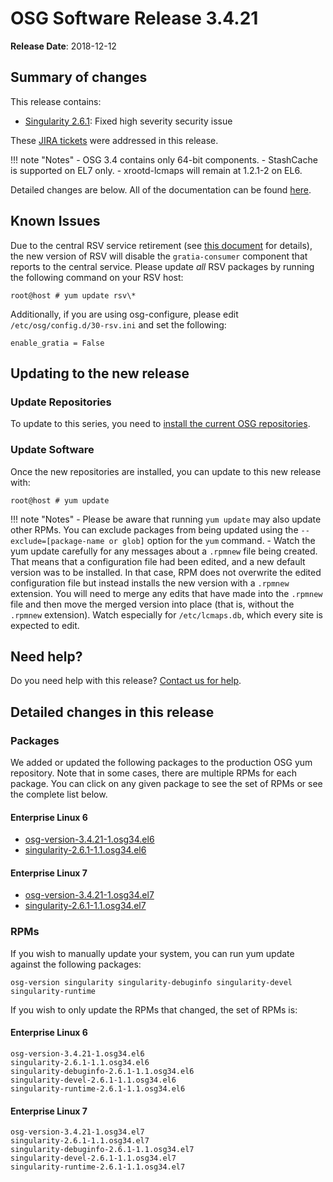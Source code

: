 OSG Software Release 3.4.21
===========================

**Release Date**: 2018-12-12

Summary of changes
------------------

This release contains:

-   [Singularity 2.6.1](https://github.com/singularityware/singularity/releases/tag/2.6.1): Fixed high severity security issue

These [JIRA tickets](https://jira.opensciencegrid.org/issues/?jql=project%20%3D%20SOFTWARE%20AND%20fixVersion%20%3D%203.4.21%20ORDER%20BY%20priority%20DESC%2C%20key%20DESC) were addressed in this release.

!!! note "Notes"
    -   OSG 3.4 contains only 64-bit components.
    -   StashCache is supported on EL7 only.
    -   xrootd-lcmaps will remain at 1.2.1-2 on EL6.

Detailed changes are below. All of the documentation can be found [here](../../index.md).

Known Issues
------------

Due to the central RSV service retirement (see [this document](https://opensciencegrid.org/technology/policy/service-migrations-spring-2018/) for details),
the new version of RSV will disable the `gratia-consumer` component that reports to the central service.
Please update _all_ RSV packages by running the following command on your RSV host:

``` console
root@host # yum update rsv\*
```

Additionally, if you are using osg-configure, please edit `/etc/osg/config.d/30-rsv.ini` and set the following:

``` file
enable_gratia = False
```

Updating to the new release
---------------------------

### Update Repositories

To update to this series, you need to [install the current OSG repositories](../../common/yum.md#install-the-osg-repositories).

### Update Software

Once the new repositories are installed, you can update to this new release with:

``` console
root@host # yum update
```

!!! note "Notes"
    -   Please be aware that running `yum update` may also update other RPMs. You can exclude packages from being updated using the `--exclude=[package-name or glob]` option for the `yum` command.
    -   Watch the yum update carefully for any messages about a `.rpmnew` file being created. That means that a configuration file had been edited, and a new default version was to be installed. In that case, RPM does not overwrite the edited configuration file but instead installs the new version with a `.rpmnew` extension. You will need to merge any edits that have made into the `.rpmnew` file and then move the merged version into place (that is, without the `.rpmnew` extension). Watch especially for `/etc/lcmaps.db`, which every site is expected to edit.

Need help?
----------

Do you need help with this release? [Contact us for help](../../common/help.md).

Detailed changes in this release
--------------------------------

### Packages

We added or updated the following packages to the production OSG yum repository. Note that in some cases, there are multiple RPMs for each package. You can click on any given package to see the set of RPMs or see the complete list below.

#### Enterprise Linux 6

-   [osg-version-3.4.21-1.osg34.el6](https://koji.chtc.wisc.edu/koji/search?match=glob&type=build&terms=osg-version-3.4.21-1.osg34.el6)
-   [singularity-2.6.1-1.1.osg34.el6](https://koji.chtc.wisc.edu/koji/search?match=glob&type=build&terms=singularity-2.6.1-1.1.osg34.el6)

#### Enterprise Linux 7

-   [osg-version-3.4.21-1.osg34.el7](https://koji.chtc.wisc.edu/koji/search?match=glob&type=build&terms=osg-version-3.4.21-1.osg34.el7)
-   [singularity-2.6.1-1.1.osg34.el7](https://koji.chtc.wisc.edu/koji/search?match=glob&type=build&terms=singularity-2.6.1-1.1.osg34.el7)

### RPMs

If you wish to manually update your system, you can run yum update against the following packages:

    osg-version singularity singularity-debuginfo singularity-devel singularity-runtime

If you wish to only update the RPMs that changed, the set of RPMs is:

#### Enterprise Linux 6

``` file
osg-version-3.4.21-1.osg34.el6
singularity-2.6.1-1.1.osg34.el6
singularity-debuginfo-2.6.1-1.1.osg34.el6
singularity-devel-2.6.1-1.1.osg34.el6
singularity-runtime-2.6.1-1.1.osg34.el6
```

#### Enterprise Linux 7

``` file
osg-version-3.4.21-1.osg34.el7
singularity-2.6.1-1.1.osg34.el7
singularity-debuginfo-2.6.1-1.1.osg34.el7
singularity-devel-2.6.1-1.1.osg34.el7
singularity-runtime-2.6.1-1.1.osg34.el7
```

